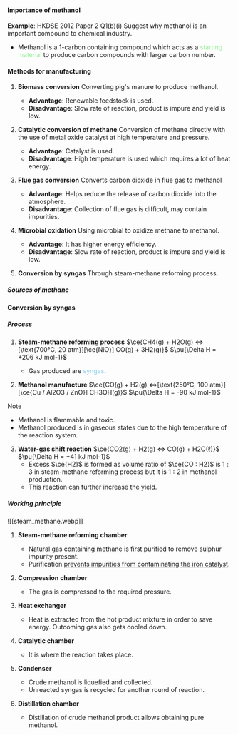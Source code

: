 #### Importance of methanol
**Example**: HKDSE 2012 Paper 2 Q1(b)(i)
Suggest why methanol is an important compound to chemical industry.
- Methanol is a 1-carbon containing compound which acts as a <span style="color: lightgreen">starting material</span> to produce carbon compounds with larger carbon number.

#### Methods for manufacturing
1. **Biomass conversion**
   Converting pig's manure to produce methanol.
	- **Advantage**: Renewable feedstock is used.
	- **Disadvantage**: Slow rate of reaction, product is impure and yield is low.

2. **Catalytic conversion of methane**
   Conversion of methane directly with the use of metal oxide catalyst at high temperature and pressure.
	- **Advantage**: Catalyst is used.
	- **Disadvantage**: High temperature is used which requires a lot of heat energy.

3. **Flue gas conversion**
   Converts carbon dioxide in flue gas to methanol
	- **Advantage**: Helps reduce the release of carbon dioxide into the atmosphere.
	- **Disadvantage**: Collection of flue gas is difficult, may contain impurities.

4. **Microbial oxidation**
   Using microbial to oxidize methane to methanol.
	- **Advantage**: It has higher energy efficiency.
	- **Disadvantage**: Slow rate of reaction, product is impure and yield is low.

5. **Conversion by syngas**
   Through steam-methane reforming process.

##### Sources of methane

#### Conversion by syngas
##### Process
1. **Steam-methane reforming process**
   $\ce{CH4(g) + H2O(g) <=>[\text{700°C, 20 atm}][\ce{NiO}] CO(g) + 3H2(g)}$          $\pu{\Delta H = +206 kJ mol-1}$
	- Gas produced are <span style="color: skyblue">syngas</span>.

2. **Methanol manufacture**
   $\ce{CO(g) + H2(g) <=>[\text{250°C, 100 atm}][\ce{Cu / Al2O3 / ZnO}] CH3OH(g)}$          $\pu{\Delta H = -90 kJ mol-1}$

> [!note]
> - Methanol is flammable and toxic.
> - Methanol produced is in gaseous states due to the high temperature of the reaction system.

3. **Water-gas shift reaction**
   $\ce{CO2(g) + H2(g) <=> CO(g) + H2O(ℓ)}$          $\pu{\Delta H = +41 kJ mol-1}$
	- Excess $\ce{H2}$ is formed as volume ratio of $\ce{CO : H2}$ is $1:3$ in steam-methane reforming process but it is $1:2$ in methanol production.
	- This reaction can further increase the yield.

##### Working principle
![[steam_methane.webp]]

1. **Steam-methane reforming chamber**
	- Natural gas containing methane is first purified to remove sulphur impurity present.
	- Purification <u>prevents impurities from contaminating the iron catalyst</u>.

2. **Compression chamber**
	- The gas is compressed to the required pressure.

3. **Heat exchanger**
	- Heat is extracted from the hot product mixture in order to save energy. Outcoming gas also gets cooled down.

4. **Catalytic chamber**
	- It is where the reaction takes place.

5. **Condenser**
	- Crude methanol is liquefied and collected.
	- Unreacted syngas is recycled for another round of reaction.

6. **Distillation chamber**
	- Distillation of crude methanol product allows obtaining pure methanol.
